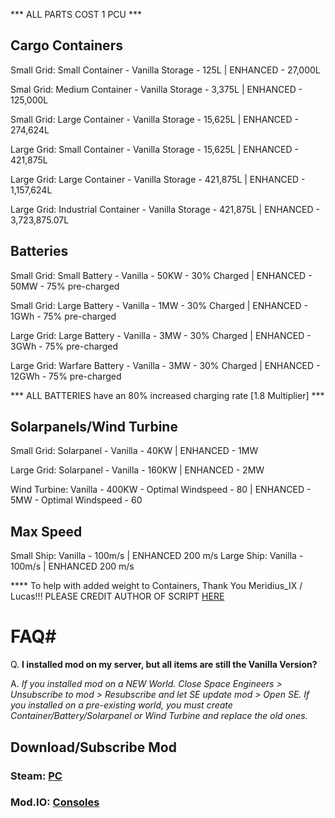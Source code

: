 
*** ALL PARTS COST 1 PCU ***


Cargo Containers
----------------

Small Grid: Small Container - Vanilla Storage - 125L | ENHANCED - 27,000L

Smal Grid: Medium Container - Vanilla Storage - 3,375L | ENHANCED - 125,000L

Small Grid: Large Container - Vanilla Storage - 15,625L | ENHANCED - 274,624L

Large Grid: Small Container - Vanilla Storage - 15,625L | ENHANCED - 421,875L

Large Grid: Large Container - Vanilla Storage - 421,875L | ENHANCED - 1,157,624L

Large Grid: Industrial Container - Vanilla Storage - 421,875L | ENHANCED - 3,723,875.07L

Batteries
-------------------------

Small Grid: Small Battery - Vanilla - 50KW - 30% Charged | ENHANCED - 50MW - 75% pre-charged

Small Grid: Large Battery - Vanilla - 1MW - 30% Charged | ENHANCED - 1GWh - 75% pre-charged

Large Grid: Large Battery - Vanilla - 3MW - 30% Charged | ENHANCED - 3GWh - 75% pre-charged

Large Grid: Warfare Battery - Vanilla - 3MW - 30% Charged | ENHANCED - 12GWh - 75% pre-charged

*** ALL BATTERIES have an 80% increased charging rate [1.8 Multiplier] ***

Solarpanels/Wind Turbine
----------------------------------

Small Grid: Solarpanel - Vanilla - 40KW | ENHANCED - 1MW

Large Grid: Solarpanel - Vanilla - 160KW | ENHANCED - 2MW

Wind Turbine: Vanilla - 400KW - Optimal Windspeed - 80 | ENHANCED - 5MW - Optimal Windspeed - 60


Max Speed
------------------------------------------
Small Ship: Vanilla - 100m/s | ENHANCED 200 m/s
Large Ship: Vanilla - 100m/s | ENHANCED 200 m/s

**** To help with added weight to Containers, Thank You Meridius_IX / Lucas!!! PLEASE CREDIT AUTHOR OF SCRIPT [HERE](https://steamcommunity.com/sharedfiles/filedetails/?id=1660726401)



# FAQ#

Q. **I installed mod on my server, but all items are still the Vanilla Version?**

A. _If you installed mod on a NEW World. Close Space Engineers > Unsubscribe to mod > Resubscribe and let SE update mod > Open SE. 
If you installed on a pre-existing world, you must create Container/Battery/Solarpanel or Wind Turbine and replace the old ones._  

## Download/Subscribe Mod

### Steam: [PC](https://steamcommunity.com/sharedfiles/filedetails/?id=3006787371)

### Mod.IO: [Consoles](https://mod.io/g/spaceengineers/m/rrc-enhanced-vanilla-s-p)


